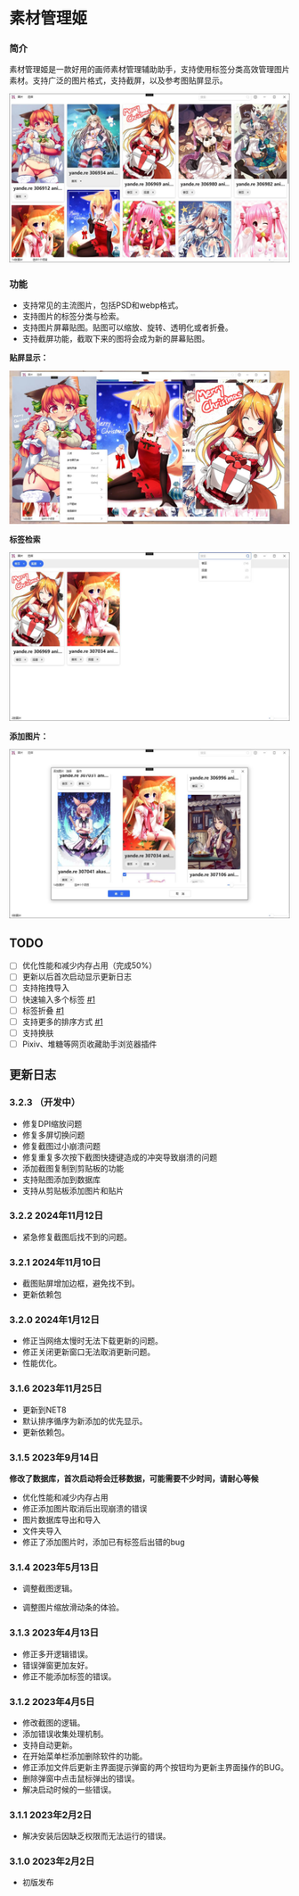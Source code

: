 #  素材管理姬

### 简介

素材管理姬是一款好用的画师素材管理辅助助手，支持使用标签分类高效管理图片素材。支持广泛的图片格式，支持截屏，以及参考图贴屏显示。

![主界面](主界面.jpg)



###  功能

- 支持常见的主流图片，包括PSD和webp格式。
- 支持图片的标签分类与检索。
- 支持图片屏幕贴图。贴图可以缩放、旋转、透明化或者折叠。
- 支持截屏功能，截取下来的图将会成为新的屏幕贴图。

**贴屏显示：**

![贴屏显示](贴屏显示.jpg)

**标签检索**

![标签检索](标签检索.jpg)

**添加图片：**

![添加图片](添加图片.jpg)

## TODO

- [ ] 优化性能和减少内存占用（完成50%）
- [ ] 更新以后首次启动显示更新日志
- [ ] 支持拖拽导入
- [ ] 快速输入多个标签 [#1](/../../issues/1)
- [ ] 标签折叠 [#1](/../../issues/1)
- [ ] 支持更多的排序方式 [#1](/../../issues/1)
- [ ] 支持换肤
- [ ] Pixiv、堆糖等网页收藏助手浏览器插件

##  更新日志

### 3.2.3 （开发中）

- 修复DPI缩放问题
- 修复多屏切换问题
- 修复截图过小崩溃问题
- 修复重复多次按下截图快捷键造成的冲突导致崩溃的问题
- 添加截图复制到剪贴板的功能
- 支持贴图添加到数据库
- 支持从剪贴板添加图片和贴片

### 3.2.2 2024年11月12日

- 紧急修复截图后找不到的问题。

### 3.2.1 2024年11月10日

- 截图贴屏增加边框，避免找不到。
- 更新依赖包

### 3.2.0 2024年1月12日 

- 修正当网络太慢时无法下载更新的问题。
- 修正关闭更新窗口无法取消更新问题。
- 性能优化。

### 3.1.6 2023年11月25日

- 更新到NET8
- 默认排序循序为新添加的优先显示。
- 更新依赖包。

### 3.1.5 2023年9月14日

**修改了数据库，首次启动将会迁移数据，可能需要不少时间，请耐心等候**

- 优化性能和减少内存占用
- 修正添加图片取消后出现崩溃的错误
- 图片数据库导出和导入
- 文件夹导入
- 修正了添加图片时，添加已有标签后出错的bug

### 3.1.4 2023年5月13日

- 调整截图逻辑。

- 调整图片缩放滑动条的体验。

  

### 3.1.3 2023年4月13日

- 修正多开逻辑错误。
- 错误弹窗更加友好。
- 修正不能添加标签的错误。



### 3.1.2 2023年4月5日

- 修改截图的逻辑。
- 添加错误收集处理机制。
- 支持自动更新。
- 在开始菜单栏添加删除软件的功能。
- 修正添加文件后更新主界面提示弹窗的两个按钮均为更新主界面操作的BUG。
- 删除弹窗中点击鼠标弹出的错误。
- 解决启动时候的一些错误。



### 3.1.1 2023年2月2日

- 解决安装后因缺乏权限而无法运行的错误。



### 3.1.0 2023年2月2日

- 初版发布

